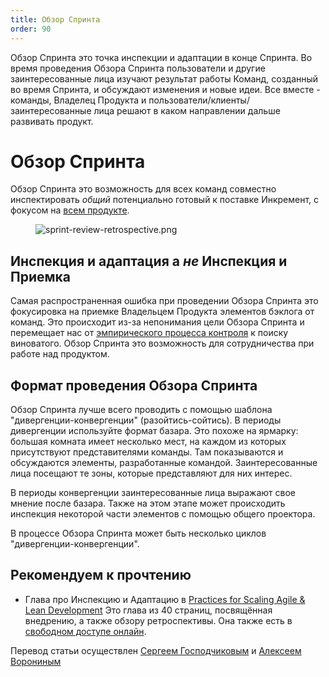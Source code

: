 ```yaml
---
title: Обзор Спринта 
order: 90
---
```


Обзор Спринта это точка инспекции и адаптации в конце Спринта. Во время проведения Обзора Спринта пользователи и другие заинтересованные лица изучают результат работы Команд, созданный во время Спринта, и обсуждают изменения и новые идеи. Все вместе - команды, Владелец Продукта и пользователи/клиенты/заинтересованные лица решают в каком направлении дальше развивать продукт.  

# Обзор Спринта 

Обзор Спринта это возможность для всех команд совместно инспектировать *общий* потенциально готовый к поставке Инкремент, с фокусом на [всем продукте](../principles/whole-product-focus.html).

<figure>
  <img src="/img/framework/sprint-review-retrospective.png" alt="sprint-review-retrospective.png">
</figure>

## Инспекция и адаптация а *не* Инспекция и Приемка

Самая распространенная ошибка при проведении Обзора Спринта это фокусировка на приемке Владельцем Продукта элементов бэклога от команд. Это происходит из-за непонимания цели Обзора Спринта и перемещает нас от [эмпирического процесса контроля](../principles/empirical-process-control.html) к поиску виноватого. Обзор Спринта это возможность для сотрудничества при работе над продуктом.

## Формат проведения Обзора Спринта

Обзор Спринта лучше всего проводить с помощью шаблона "дивергенции-конвергенции" (разойтись-сойтись). В периоды дивергенции используйте формат базара. Это похоже на ярмарку: большая комната имеет несколько мест, на каждом из которых присутствуют представителями команды. Там показываются и обсуждаются элементы, разработанные командой. Заинтересованные лица посещают те зоны, которые представляют для них интерес. 

В периоды конвергенции заинтересованные лица выражают свое мнение после базара. Также на этом этапе может происходить инспекция некоторой части элементов с помощью общего проектора.

В процессе Обзора Спринта может быть несколько циклов "дивергенции-конвергенции".

## Рекомендуем к прочтению

* Глава про Инспекцию и Адаптацию в [Practices for Scaling Agile & Lean Development](http://www.amazon.com/Practices-Scaling-Lean-Agile-Development/dp/0321636406)
Это глава из 40 страниц, посвящённая внедрению, а также обзору ретроспективы. Она также есть в [свободном доступе онлайн](http://www.informit.com/articles/article.aspx?p=1564482).

Перевод статьи осуществлен [Сергеем Господчиковым](https://less.works/ru/profiles/sergey-gospodchikov) и [Алексеем Ворониным](https://facebook.com/agileinjection)
